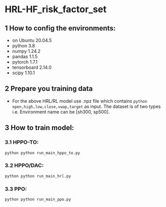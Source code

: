 # HRL-HF_risk_factor_set
## 1 How to config the environments:
- on Ubuntu 20.04.5
- python 3.8
- numpy 1.24.2
- pandas 1.1.5
- pytorch 1.7.1
- tensorboard 2.14.0
- scipy 1.10.1
## 2  Prepare you training data
* For the above HRL/RL model use .npz file which contains ```python open,high,low,close,vwap,target``` as input. The dataset is of two types i.e. Environment name can be [sh300, sp500].
## 3 How to train model:
### 3.1 HPPO-TO: 
```python python run_main_hppo_to.py ```
### 3.2 HPPO/DAC:
```python python run_main_hrl.py ```
### 3.3 PPO:     
```python python run_main_ppo.py ```

